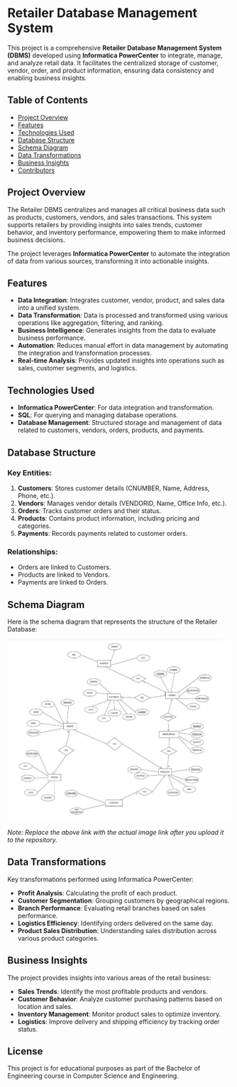 # Retailer Database Management System

This project is a comprehensive **Retailer Database Management System (DBMS)** developed using **Informatica PowerCenter** to integrate, manage, and analyze retail data. It facilitates the centralized storage of customer, vendor, order, and product information, ensuring data consistency and enabling business insights.

## Table of Contents

- [Project Overview](#project-overview)
- [Features](#features)
- [Technologies Used](#technologies-used)
- [Database Structure](#database-structure)
- [Schema Diagram](#schema-diagram)
- [Data Transformations](#data-transformations)
- [Business Insights](#business-insights)
- [Contributors](#contributors)

## Project Overview

The Retailer DBMS centralizes and manages all critical business data such as products, customers, vendors, and sales transactions. This system supports retailers by providing insights into sales trends, customer behavior, and inventory performance, empowering them to make informed business decisions.

The project leverages **Informatica PowerCenter** to automate the integration of data from various sources, transforming it into actionable insights.

## Features

- **Data Integration**: Integrates customer, vendor, product, and sales data into a unified system.
- **Data Transformation**: Data is processed and transformed using various operations like aggregation, filtering, and ranking.
- **Business Intelligence**: Generates insights from the data to evaluate business performance.
- **Automation**: Reduces manual effort in data management by automating the integration and transformation processes.
- **Real-time Analysis**: Provides updated insights into operations such as sales, customer segments, and logistics.

## Technologies Used

- **Informatica PowerCenter**: For data integration and transformation.
- **SQL**: For querying and managing database operations.
- **Database Management**: Structured storage and management of data related to customers, vendors, orders, products, and payments.

## Database Structure

### Key Entities:
1. **Customers**: Stores customer details (CNUMBER, Name, Address, Phone, etc.).
2. **Vendors**: Manages vendor details (VENDORID, Name, Office Info, etc.).
3. **Orders**: Tracks customer orders and their status.
4. **Products**: Contains product information, including pricing and categories.
5. **Payments**: Records payments related to customer orders.

### Relationships:
- Orders are linked to Customers.
- Products are linked to Vendors.
- Payments are linked to Orders.

## Schema Diagram

Here is the schema diagram that represents the structure of the Retailer Database:

![Schema Diagram](https://github.com/Harshkashyap853/dics_project/blob/main/Screenshot%202024-09-23%20200422.png)

*Note: Replace the above link with the actual image link after you upload it to the repository.*

## Data Transformations

Key transformations performed using Informatica PowerCenter:
- **Profit Analysis**: Calculating the profit of each product.
- **Customer Segmentation**: Grouping customers by geographical regions.
- **Branch Performance**: Evaluating retail branches based on sales performance.
- **Logistics Efficiency**: Identifying orders delivered on the same day.
- **Product Sales Distribution**: Understanding sales distribution across various product categories.

## Business Insights

The project provides insights into various areas of the retail business:
- **Sales Trends**: Identify the most profitable products and vendors.
- **Customer Behavior**: Analyze customer purchasing patterns based on location and sales.
- **Inventory Management**: Monitor product sales to optimize inventory.
- **Logistics**: Improve delivery and shipping efficiency by tracking order status.


## License

This project is for educational purposes as part of the Bachelor of Engineering course in Computer Science and Engineering.
